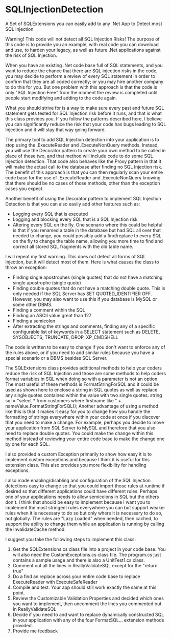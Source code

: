 # SQLInjectionDetection
A Set of SQLExtensions you can easily add to any .Net App to Detect most SQL Injection

Warning!  This code will not detect all SQL Injection Risks!
The purpose of this code is to provide you an example, with real code you can download and use, to harden your legacy, as well as future .Net applications against the risk of SQL Injection.

When you have an existing .Net code base full of SQL statements, and you want to reduce the chance that there are SQL injection risks in the code, you may decide to perform a review of every SQL statement in order to confirm that they are all coded correctly; or you may hire another company to do this for you.  But one problem with this approach is that the code is only "SQL Injection Free" from the moment the review is completed until people start modifying and adding to the code again.

What you should strive for is a way to make sure every past and future SQL statement gets tested for SQL Injection risk before it runs, and that is what this class provides you.  If you follow the patterns described here, I believe you can significantly reduce the risk that your code has bugs leading to SQL Injection and it will stay that way going forward.

The primary tool to add SQL Injection detection into your application is to stop using the .ExecuteReader and .ExecuteNonQuery methods.  Instead, you will use the Decorator pattern to create your own method to be called in place of those two, and that method will include code to do some SQL Injection detection.  That code also behaves like the Proxy pattern in that it will make the actual call to the database after finding no SQL Injection risk.  The benefit of this approach is that you can then regularly scan your entire code base for the use of .ExecuteReader and .ExecuteNonQuery knowing that there should be no cases of those methods, other than the exception cases you expect.

Another benefit of using the Decorator pattern to implement SQL Injection Detection is that you can also easily add other features such as:
* Logging every SQL that is executed
* Logging and blocking every SQL that is a SQL Injection risk
* Altering every SQL on the fly.  One scenario where this could be helpful is that if you renamed a table in the database but had SQL all over that needed to change, you could possibly add a find/replace to every SQL on the fly to change the table name, allowing you more time to find and correct all stored SQL fragments with the old table name.

I will repeat my first warning.  This does not detect all forms of SQL Injection, but it will detect most of them.  Here is what causes the class to throw an exception:
* Finding  single apostrophes (single quotes) that do not have a matching single apostrophe (single quote)
* Finding double quotes that do not have a matching double quote.  This is only needed if the SQL Server has SET QUOTED_IDENTIFIER OFF.  However, you may also want to use this if you database is MySQL or some other DBMS.
* Finding a comment within the SQL
* Finding an ASCII value great than 127
* Finding a semicolon
* After extracting the strings and comments, finding any of a specific configurable list of keywords in a SELECT statement such as DELETE, SYSOBJECTS, TRUNCATE, DROP, XP_CMDSHELL
	
The code is written to be easy to change if you don't want to enforce any of the rules above, or if you need to add similar rules because you have a special scenario or a DBMS besides SQL Server.

The SQLExtensions class provides additional methods to help your coders reduce the risk of SQL Injection and those are some methods to help coders format variables in SQL when doing so with a parameter is not an option.  The most useful of these methods is FormatStringForSQL and it could be used as shown here to enclose a string in SQL quotes as well as replace any single quotes contained within the value with two single quotes.
	string sql = "select * from customers where firstname like " + nameValue.FormatStringForSQL();
Another advantage of using a method like this is that it makes it easy for you to change how you handle the formatting of strings everywhere within your code at once if you discover that you need to make a change.  For example, perhaps you decide to move your application from SQL Server to MySQL and therefore that you also need to replace double quotes.  You could make the change within this method instead of reviewing your entire code base to make the change one by one for each SQL.

I also provided a custom Exception primarily to show how easy it is to implement custom exceptions and because I think it is useful for this extension class.  This also provides you more flexibility for handling exceptions.

I also made enabling/disabling and configuration of the SQL Injection detections easy to change so that you could import those rules at runtime if desired so that different applications could have different rules.  Perhaps one of your applications needs to allow semicolons in SQL but the others don't.  I think that should be easy to implement because I want you to implement the most stringent rules everywhere you can but support weaker rules when it is necessary to do so but only where it is necessary to do so, not globally.  The rules are "Lazy Loaded" when needed, then cached, to support the ability to change them while an application is running by calling the InvalidateCache method.


I suggest you take the following steps to implement this class:
1. Get the SQLExtensions.cs class file into a project in your code base. You will also need the CustomExceptions.cs class file.  The program.cs just contains a sample usage and there is also a UnitTest1.cs class.
2. Comment out all the lines in ReallyValidateSQL except for the "return true"
3. Do a find an replace across your entire code base to replace ExecuteReader with ExecuteSafeReader
4. Compile and test.  Your app should still work exactly the same at this point.
5. Review the Customizable Validation Properties and decided which ones you want to implement, then uncomment the lines you commented out in ReallyValidateSQL 
6. Decide if you need to and want to replace dynamically constructed SQL in your application with any of the four FormatSQL… extension methods provided.
7. Provide me feedback
